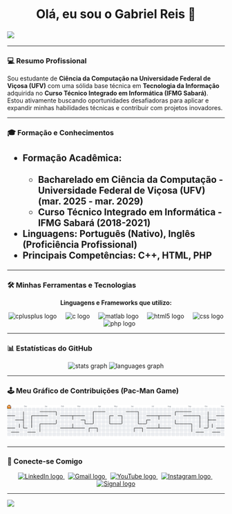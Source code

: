 <h1 align="center">Olá, eu sou o Gabriel Reis 👋</h1>

###

<div>
  <img style="100%" src="https://capsule-render.vercel.app/api?type=waving&height=100&section=header&reversal=false&fontSize=70&fontColor=FFFFFF&fontAlign=50&fontAlignY=50&stroke=-&descSize=20&descAlign=50&descAlignY=50&theme=onedark" />
</div>

---

### 💻 Resumo Profissional

Sou estudante de **Ciência da Computação na Universidade Federal de Viçosa (UFV)** com uma sólida base técnica em **Tecnologia da Informação** adquirida no **Curso Técnico Integrado em Informática (IFMG Sabará)**. Estou ativamente buscando oportunidades desafiadoras para aplicar e expandir minhas habilidades técnicas e contribuir com projetos inovadores.

---

### 🎓 Formação e Conhecimentos

<h2 align="left">
    <ul>
        <li>
            <b>Formação Acadêmica:</b><br>
            &nbsp; &nbsp; <ul>
                <li><b>Bacharelado em Ciência da Computação</b> - <b>Universidade Federal de Viçosa (UFV)</b> (mar. 2025 - mar. 2029)</li>
                <li><b>Curso Técnico Integrado em Informática</b> - <b>IFMG Sabará</b> (2018-2021)</li>
            </ul>
        </li>
        <li>
            <b>Linguagens:</b> Português (Nativo), <b>Inglês (Proficiência Profissional)</b>
        </li>
        <li>
            <b>Principais Competências:</b> <b>C++</b>, <b>HTML</b>, <b>PHP</b>
        </li>
    </ul>
</h2>

---

### 🛠️ Minhas Ferramentas e Tecnologias

<div align="center">
    <p><strong>Linguagens e Frameworks que utilizo:</strong></p>
</div>
<div align="center">
    <img src="https://cdn.jsdelivr.net/gh/devicons/devicon/icons/cplusplus/cplusplus-original.svg" height="60" alt="cplusplus logo" />
    <img width="12" />
    <img src="https://cdn.jsdelivr.net/gh/devicons/devicon/icons/c/c-original.svg" height="60" alt="c logo" />
    <img width="12" />
    <img src="https://cdn.jsdelivr.net/gh/devicons/devicon/icons/matlab/matlab-original.svg" height="60" alt="matlab logo" />
    <img width="12" />
    <img src="https://cdn.jsdelivr.net/gh/devicons/devicon/icons/html5/html5-original.svg" height="60" alt="html5 logo" />
    <img width="12" />
    <img src="https://cdn.jsdelivr.net/gh/devicons/devicon/icons/css3/css3-original.svg" height="60" alt="css logo" />
    <img width="12" />
    <img src="https://cdn.jsdelivr.net/gh/devicons/devicon/icons/php/php-original.svg" height="60" alt="php logo" />
</div>

---

### 📊 Estatísticas do GitHub

<div align="center">
    <img src="https://github-readme-stats.vercel.app/api?username=gabrielreisz&hide_title=false&hide_rank=false&show_icons=true&include_all_commits=true&count_private=true&disable_animations=false&theme=dracula&locale=en&hide_border=false&order=1" height="150" alt="stats graph" />
    <img src="https://github-readme-stats.vercel.app/api/top-langs?username=gabrielreisz&locale=en&hide_title=false&layout=compact&card_width=320&langs_count=5&theme=dracula&hide_border=false&order=2" height="150" alt="languages graph" />
</div>

---

### 🕹️ Meu Gráfico de Contribuições (Pac-Man Game)

<div align="center">
    <picture>
        <source media="(prefers-color-scheme: dark)" srcset="https://raw.githubusercontent.com/gabrielreisz/gabrielreisz/output/pacman-contribution-graph-dark.svg">
        <source media="(prefers-color-scheme: light)" srcset="https://raw.githubusercontent.com/gabrielreisz/gabrielreisz/output/pacman-contribution-graph.svg">
        <img alt="pacman contribution graph" src="https://raw.githubusercontent.com/gabrielreisz/gabrielreisz/output/pacman-contribution-graph.svg">
    </picture>
</div>

---

### 🔗 Conecte-se Comigo

<div align="center">
    <a href="www.linkedin.com/in/gabrielcreiss" target="_blank">
        <img src="https://img.shields.io/static/v1?message=LinkedIn&logo=linkedin&label=&color=0077B5&logoColor=white&labelColor=&style=for-the-badge" height="35" alt="LinkedIn logo" />
    </a>
    &nbsp;
    <a href="mailto:gcostareis02@gmail.com" target="_blank">
        <img src="https://img.shields.io/static/v1?message=Gmail&logo=gmail&label=&color=D14836&logoColor=white&labelColor=&style=for-the-badge" height="35" alt="Gmail logo" />
    </a>
    &nbsp;
    <a href="https://www.youtube.com/@Gabrielcreisz" target="_blank">
        <img src="https://img.shields.io/static/v1?message=Youtube&logo=youtube&label=&color=FF0000&logoColor=white&labelColor=&style=for-the-badge" height="35" alt="YouTube logo" />
    </a>
    &nbsp;
    <a href="https://www.instagram.com/gabrielcreisz/" target="_blank">
        <img src="https://img.shields.io/static/v1?message=Instagram&logo=instagram&label=&color=E4405F&logoColor=white&labelColor=&style=for-the-badge" height="35" alt="Instagram logo" />
    </a>
    &nbsp;
    <a href="https://signal.me/#eu/z2AtnE4_igJ57WXHLFnErye-7aeyl7cTKuFU-qiQCKeAhRPKnOhEbIP_EZohlU5R" target="_blank">
        <img src="https://img.shields.io/static/v1?message=Signal&logo=signal&label=&color=3a76f0&logoColor=white&labelColor=&style=for-the-badge" height="35" alt="Signal logo" />
    </a>
</div>

---

<div>
  <img style="100%" src="https://capsule-render.vercel.app/api?type=waving&height=100&section=footer&reversal=false&fontSize=70&fontColor=FFFFFF&fontAlign=50&fontAlignY=50&stroke=-&descSize=20&descAlign=50&descAlignY=50&theme=onedark" />
</div>
